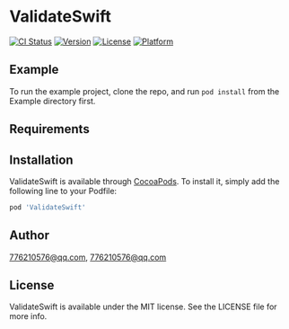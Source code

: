 # ValidateSwift

[![CI Status](https://img.shields.io/travis/776210576@qq.com/ValidateSwift.svg?style=flat)](https://travis-ci.org/776210576@qq.com/ValidateSwift)
[![Version](https://img.shields.io/cocoapods/v/ValidateSwift.svg?style=flat)](https://cocoapods.org/pods/ValidateSwift)
[![License](https://img.shields.io/cocoapods/l/ValidateSwift.svg?style=flat)](https://cocoapods.org/pods/ValidateSwift)
[![Platform](https://img.shields.io/cocoapods/p/ValidateSwift.svg?style=flat)](https://cocoapods.org/pods/ValidateSwift)

## Example

To run the example project, clone the repo, and run `pod install` from the Example directory first.

## Requirements

## Installation

ValidateSwift is available through [CocoaPods](https://cocoapods.org). To install
it, simply add the following line to your Podfile:

```ruby
pod 'ValidateSwift'
```

## Author

776210576@qq.com, 776210576@qq.com

## License

ValidateSwift is available under the MIT license. See the LICENSE file for more info.
